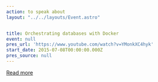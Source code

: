 ```yaml
---
action: to speak about
layout: "../../layouts/Event.astro"


title: Orchestrating databases with Docker
event: null
pres_url: 'https://www.youtube.com/watch?v=YMonkXC4hyk'
start_date: 2015-07-08T00:00:00.000Z
pres_source: null
---
```


[Read more](https://www.youtube.com/watch?v=YMonkXC4hyk)
